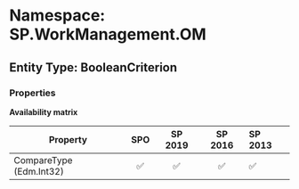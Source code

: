 # Namespace: SP.WorkManagement.OM

## Entity Type: BooleanCriterion

### Properties

**Availability matrix**

Property | SPO | SP 2019 | SP 2016 | SP 2013
----------|:---:|:-------:|:-------:|:-------
CompareType (Edm.Int32) | ✅ | ✅ | ✅ | ✅